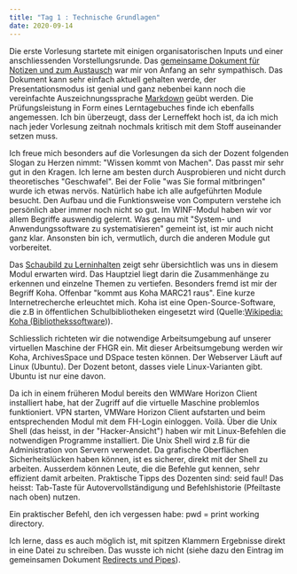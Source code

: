 ```yaml
---
title: "Tag 1 : Technische Grundlagen"
date: 2020-09-14
---
```


Die erste Vorlesung startete mit einigen organisatorischen Inputs und einer anschliessenden Vorstellungsrunde. Das [gemeinsame Dokument für Notizen und zum Austausch](https://pad.gwdg.de/Tf-htntTR8COelT3Wgodzg) war mir von Anfang an sehr sympathisch. Das Dokument kann sehr einfach aktuell gehalten werde, der Presentationsmodus ist genial und ganz nebenbei kann noch die vereinfachte Auszeichnungssprache [Markdown](https://de.wikipedia.org/wiki/Markdown) geübt werden.
Die Prüfungsleistung in Form eines Lerntagebuches finde ich ebenfalls angemessen. Ich bin überzeugt, dass der Lerneffekt hoch ist, da ich mich nach jeder Vorlesung zeitnah nochmals kritisch mit dem Stoff auseinander setzen muss.

Ich freue mich besonders auf die Vorlesungen da sich der Dozent folgenden Slogan zu Herzen nimmt: "Wissen kommt von Machen". Das passt mir sehr gut in den Kragen. Ich lerne am besten durch Ausprobieren und nicht durch theoretisches "Geschwafel".
Bei der Folie "was Sie formal mitbringen" wurde ich etwas nervös. Natürlich habe ich alle aufgeführten Module besucht. Den Aufbau und die Funktionsweise von Computern verstehe ich persönlich aber immer noch nicht so gut. Im WINF-Modul haben wir vor allem Begriffe auswendig gelernt. Was genau mit "System- und Anwendungssoftware zu systematisieren" gemeint ist, ist mir auch nicht ganz klar. Ansonsten bin ich, vermutlich, durch die anderen Module gut vorbereitet.

Das [Schaubild zu Lerninhalten](https://pad.gwdg.de/0aeVcWNyS7mGcJ6VFA-jSQ?view#Schaubild-zu-Lehrinhalten) zeigt sehr übersichtlich was uns in diesem Modul erwarten wird. Das Hauptziel liegt darin die Zusammenhänge zu erkennen und einzelne Themen zu vertiefen. Besonders fremd ist mir der Begriff Koha. Offenbar "kommt aus Koha MARC21 raus". Eine kurze Internetrecherche erleuchtet mich. Koha ist eine Open-Source-Software, die z.B in öffentlichen Schulbibliotheken eingesetzt wird (Quelle:[Wikipedia: Koha (Bibliothekssoftware](https://de.wikipedia.org/wiki/Koha_(Bibliothekssoftware)))).

Schliesslich richteten wir die notwendige Arbeitsumgebung auf unserer virtuellen Maschine der FHGR ein. Mit dieser Arbeitsumgebung werden wir Koha, ArchivesSpace und DSpace testen können. Der Webserver Läuft auf Linux (Ubuntu). Der Dozent betont, dasses viele Linux-Varianten gibt. Ubuntu ist nur eine davon.

Da ich in einem früheren Modul bereits den WMWare Horizon Client installiert habe, hat der Zugriff auf die virtuelle Maschine problemlos funktioniert. VPN starten, VMWare Horizon Client aufstarten und beim entsprechenden Modul mit dem FH-Login einloggen. Voilà. Über die Unix Shell (das heisst, in der "Hacker-Ansicht") haben wir mit Linux-Befehlen die notwendigen Programme installiert. Die Unix Shell wird z.B für die Administration von Servern verwendet. Da grafische Oberflächen Sicherheitslücken haben können, ist es sicherer, direkt mit der Shell zu arbeiten. Ausserdem können Leute, die die Befehle gut kennen, sehr effizient damit arbeiten. Praktische Tipps des Dozenten sind: seid faul! Das heisst: Tab-Taste für Autovervollständigung und Befehlshistorie (Pfeiltaste nach oben) nutzen.

Ein praktischer Befehl, den ich vergessen habe: pwd = print working directory.

Ich lerne, dass es auch möglich ist, mit spitzen Klammern Ergebnisse direkt in eine Datei zu schreiben. Das wusste ich nicht (siehe dazu den Eintrag im gemeinsamen Dokument [Redirects und Pipes](https://pad.gwdg.de/0aeVcWNyS7mGcJ6VFA-jSQ?view#Redirects-und-Pipes)).





